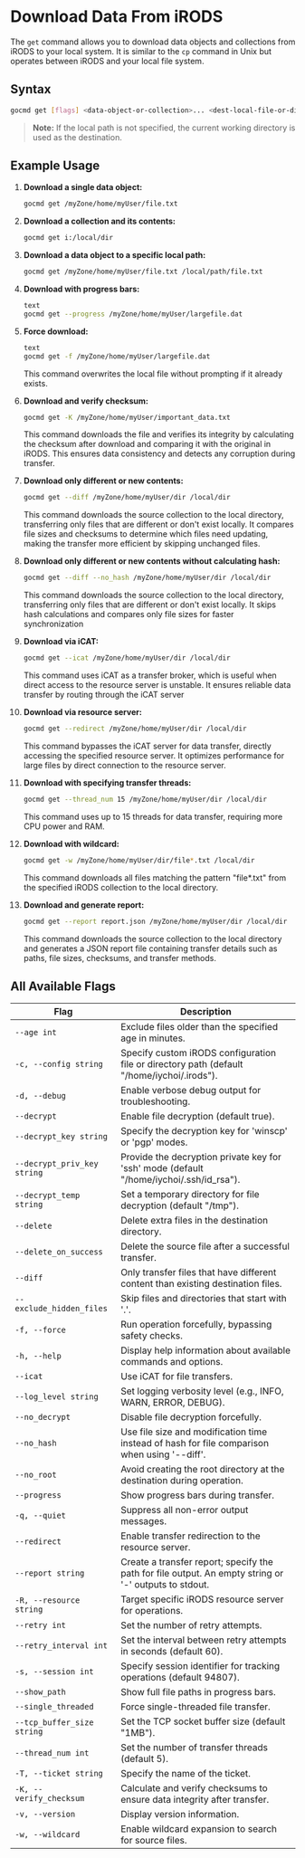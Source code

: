# Download Data From iRODS

The `get` command allows you to download data objects and collections from iRODS to your local system. It is similar to the `cp` command in Unix but operates between iRODS and your local file system.

## Syntax
```sh
gocmd get [flags] <data-object-or-collection>... <dest-local-file-or-dir> 
```

> **Note:** If the local path is not specified, the current working directory is used as the destination.

## Example Usage

1. **Download a single data object:**
    ```sh
    gocmd get /myZone/home/myUser/file.txt
    ```

2. **Download a collection and its contents:**
    ```sh
    gocmd get i:/local/dir
    ```

3. **Download a data object to a specific local path:**
    ```sh
    gocmd get /myZone/home/myUser/file.txt /local/path/file.txt
    ```

4. **Download with progress bars:**
    ```sh
    text
    gocmd get --progress /myZone/home/myUser/largefile.dat
    ```

5. **Force download:**
    ```sh
    text
    gocmd get -f /myZone/home/myUser/largefile.dat
    ```

    This command overwrites the local file without prompting if it already exists.

6. **Download and verify checksum:**
    ```sh
    gocmd get -K /myZone/home/myUser/important_data.txt
    ```

    This command downloads the file and verifies its integrity by calculating the checksum after download and comparing it with the original in iRODS. This ensures data consistency and detects any corruption during transfer.

7. **Download only different or new contents:**
    ```sh
    gocmd get --diff /myZone/home/myUser/dir /local/dir
    ```

    This command downloads the source collection to the local directory, transferring only files that are different or don't exist locally. It compares file sizes and checksums to determine which files need updating, making the transfer more efficient by skipping unchanged files.

8. **Download only different or new contents without calculating hash:**
    ```sh
    gocmd get --diff --no_hash /myZone/home/myUser/dir /local/dir
    ```

    This command downloads the source collection to the local directory, transferring only files that are different or don't exist locally. It skips hash calculations and compares only file sizes for faster synchronization

9. **Download via iCAT:**
    ```sh
    gocmd get --icat /myZone/home/myUser/dir /local/dir
    ```

    This command uses iCAT as a transfer broker, which is useful when direct access to the resource server is unstable. It ensures reliable data transfer by routing through the iCAT server

10. **Download via resource server:**
    ```sh
    gocmd get --redirect /myZone/home/myUser/dir /local/dir
    ```

    This command bypasses the iCAT server for data transfer, directly accessing the specified resource server. It optimizes performance for large files by direct connection to the resource server.

11. **Download with specifying transfer threads:**
    ```sh
    gocmd get --thread_num 15 /myZone/home/myUser/dir /local/dir
    ```

    This command uses up to 15 threads for data transfer, requiring more CPU power and RAM.

12. **Download with wildcard:** 
    ```sh
    gocmd get -w /myZone/home/myUser/dir/file*.txt /local/dir
    ```

    This command downloads all files matching the pattern "file*.txt" from the specified iRODS collection to the local directory.

13. **Download and generate report:** 
    ```sh
    gocmd get --report report.json /myZone/home/myUser/dir /local/dir
    ```

    This command downloads the source collection to the local directory and generates a JSON report file containing transfer details such as paths, file sizes, checksums, and transfer methods.


## All Available Flags

| Flag                  | Description                                                                 |
|-----------------------|-----------------------------------------------------------------------------|
| `--age int`           | Exclude files older than the specified age in minutes.                      |
| `-c, --config string` | Specify custom iRODS configuration file or directory path (default "/home/iychoi/.irods"). |
| `-d, --debug`         | Enable verbose debug output for troubleshooting.                            |
| `--decrypt`           | Enable file decryption (default true).                                      |
| `--decrypt_key string`| Specify the decryption key for 'winscp' or 'pgp' modes.                     |
| `--decrypt_priv_key string` | Provide the decryption private key for 'ssh' mode (default "/home/iychoi/.ssh/id_rsa"). |
| `--decrypt_temp string` | Set a temporary directory for file decryption (default "/tmp").           |
| `--delete`            | Delete extra files in the destination directory.                            |
| `--delete_on_success` | Delete the source file after a successful transfer.                         |
| `--diff`              | Only transfer files that have different content than existing destination files. |
| `--exclude_hidden_files` | Skip files and directories that start with '.'.                          |
| `-f, --force`         | Run operation forcefully, bypassing safety checks.                          |
| `-h, --help`          | Display help information about available commands and options.              |
| `--icat`              | Use iCAT for file transfers.                                                |
| `--log_level string`  | Set logging verbosity level (e.g., INFO, WARN, ERROR, DEBUG).               |
| `--no_decrypt`        | Disable file decryption forcefully.                                         |
| `--no_hash`           | Use file size and modification time instead of hash for file comparison when using '--diff'. |
| `--no_root`           | Avoid creating the root directory at the destination during operation.      |
| `--progress`          | Show progress bars during transfer.                                         |
| `-q, --quiet`         | Suppress all non-error output messages.                                     |
| `--redirect`          | Enable transfer redirection to the resource server.                         |
| `--report string`     | Create a transfer report; specify the path for file output. An empty string or '-' outputs to stdout. |
| `-R, --resource string` | Target specific iRODS resource server for operations.                     |
| `--retry int`         | Set the number of retry attempts.                                           |
| `--retry_interval int` | Set the interval between retry attempts in seconds (default 60).           |
| `-s, --session int`   | Specify session identifier for tracking operations (default 94807).         |
| `--show_path`         | Show full file paths in progress bars.                                      |
| `--single_threaded`   | Force single-threaded file transfer.                                        |
| `--tcp_buffer_size string` | Set the TCP socket buffer size (default "1MB").                        |
| `--thread_num int`    | Set the number of transfer threads (default 5).                             |
| `-T, --ticket string` | Specify the name of the ticket.                                             |
| `-K, --verify_checksum` | Calculate and verify checksums to ensure data integrity after transfer.   |
| `-v, --version`       | Display version information.                                                |
| `-w, --wildcard`      | Enable wildcard expansion to search for source files.                       |
